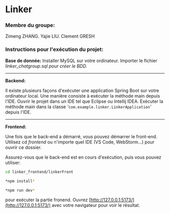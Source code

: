 # Linker
### Membre du groupe:

Zimeng ZHANG.  Yajie LIU.  Clement GRESH

### Instructions pour l'exécution du projet:

**Base de donnée:**
Installer MySQL sur votre ordinateur.
Importer le fichier *linker_chatgroup.sql pour créer le BDD.*

---

**Backend:**

Il existe plusieurs façons d'exécuter une application Spring Boot sur votre ordinateur local. Une manière consiste à exécuter la méthode main depuis l'IDE. Ouvrir le projet dans un IDE tel que Eclipse ou Intellij IDEA. Exécuter la méthode main dans la classe *‘*````````````````````com.example.linker.LinkerApplication````````````````````*’* depuis l'IDE.

---

**Frontend:**

Une fois que le back-end a démarré, vous pouvez démarrer le front-end. Utilisez cd *frontend* ou n'importe quel IDE (VS Code, WebStorm...) pour ouvrir ce dossier.

Assurez-vous que le back-end est en cours d'exécution, puis vous pouvez utiliser:

```bash
cd linker_frontend/linkerFront
```

```bash
*npm install*
```

```bash
*npm run dev*
```

pour exécuter la partie fronend. Ouvrez [http://127.0.0.1:5173/](http://127.0.0.1:5173/) avec votre navigateur pour voir le résultat.
